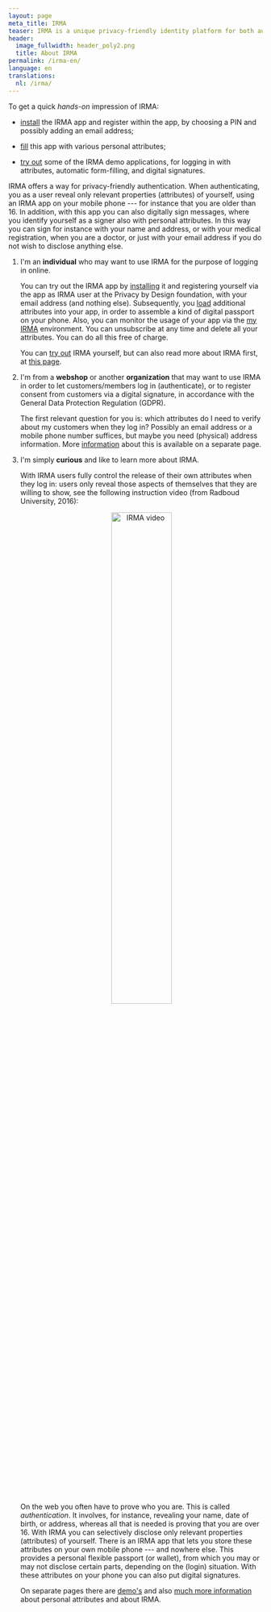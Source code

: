 ```yaml
---
layout: page
meta_title: IRMA
teaser: IRMA is a unique privacy-friendly identity platform for both authentication and signing.
header:
  image_fullwidth: header_poly2.png
  title: About IRMA
permalink: /irma-en/
language: en
translations:
  nl: /irma/
---
```


To get a quick *hands-on* impression of IRMA:

  * [install](/download-en) the IRMA app and register within the app,
    by choosing a PIN and possibly adding an email address;

  * [fill](/issuance) this app with various personal attributes;

  * [try out](/demo-en) some of the IRMA demo applications, for
    logging in with attributes, automatic form-filling, and digital
    signatures.

IRMA offers a way for privacy-friendly authentication. When
authenticating, you as a user reveal only relevant properties
(attributes) of yourself, using an IRMA app on your mobile phone ---
for instance that you are older than 16. In addition, with this app you
can also digitally sign messages, where you identify yourself as a
signer also with personal attributes. In this way you can sign for
instance with your name and address, or with your medical
registration, when you are a doctor, or just with your email address
if you do not wish to disclose anything else.

 1. I'm an **individual** who may want to use IRMA for the purpose of
    logging in online.

    You can try out the IRMA app by [installing](/download-en) it and
    registering yourself via the app as IRMA user at the Privacy by
    Design foundation, with your email address (and nothing
    else). Subsequently, you [load](/issuance) additional attributes
    into your app, in order to assemble a kind of digital passport on
    your phone. Also, you can monitor the usage of your app via the
    [my IRMA](/myirma) environment. You can unsubscribe at any time
    and delete all your attributes. You can do all this free of
    charge.

    You can [try out](/demo-en) IRMA yourself, but can also read more
    about IRMA first, at [this page](/irma-explanation).

 2. I'm from a **webshop** or another **organization** that may want
    to use IRMA in order to let customers/members log in
    (authenticate), or to register consent from customers via a
    digital signature, in accordance with the General Data Protection
    Regulation (GDPR).

    The first relevant question for you is: which attributes do I need
    to verify about my customers when they log in? Possibly an email
    address or a mobile phone number suffices, but maybe you need
    (physical) address information. More [information](/irma-verifier)
    about this is available on a separate page.


 3. I'm simply **curious** and like to learn more about IRMA.

    With IRMA users fully control the release of their own attributes
    when they log in&#58; users only reveal those aspects of
    themselves that they are willing to show, see the following
    instruction video (from Radboud University, 2016)&#58;

    <p align="center"><a
    href="https://www.youtube.com/watch?v=q6IihEQFPys"><img
    src="../images/irma-video-screenshot.png" alt="IRMA video"
    style="width: 50%; height: 50%"/></a></p>

    On the web you often have to prove who you are. This is called
    *authentication*. It involves, for instance, revealing your name,
    date of birth, or address, whereas all that is needed is proving
    that you are over 16. With IRMA you can selectively disclose only
    relevant properties (attributes) of yourself. There is an IRMA app
    that lets you store these attributes on your own mobile phone ---
    and nowhere else. This provides a personal flexible passport (or
    wallet), from which you may or may not disclose certain parts,
    depending on the (login) situation. With these attributes on your
    phone you can also put digital signatures.

    On separate pages there are [demo's](/demo-en) and also [much more
    information](/irma-explanation) about personal attributes and
    about IRMA.
